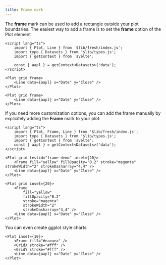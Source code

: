 ```yaml
---
title: Frame mark
---
```


<script lang="ts">
    import FramePlot1 from './FramePlot1.svelte';
    import FramePlot2 from './FramePlot2.svelte';
    import FramePlot3 from './FramePlot3.svelte';
</script>

The <b>frame</b> mark can be used to add a rectangle outside your plot boundaries. The
easiest way to add a frame is to set the <b>frame</b> option of the Plot element

```svelte live
<script lang="ts">
    import { Plot, Line } from '$lib/fresh/index.js';
    import type { Datasets } from '$lib/types.js';
    import { getContext } from 'svelte';

    const { aapl } = getContext<Datasets>('data');
</script>

<Plot grid frame>
    <Line data={aapl} x="Date" y="Close" />
</Plot>
```

```svelte
<Plot grid frame>
    <Line data={aapl} x="Date" y="Close" />
</Plot>
```

If you need more customization options, you can add the frame manually by explicitely adding the <b
        >Frame</b
    > mark to your plot:

```svelte live
<script lang="ts">
    import { Plot, Frame, Line } from '$lib/fresh/index.js';
    import type { Datasets } from '$lib/types.js';
    import { getContext } from 'svelte';
    const { aapl } = getContext<Datasets>('data');
</script>

<Plot grid testid="frame-demo" inset={20}>
    <Frame fill="yellow" fillOpacity="0.2" stroke="magenta" strokeWidth="2" strokeDasharray="4,4" />
    <Line data={aapl} x="Date" y="Close" />
</Plot>

```

```svelte
<Plot grid inset={20}>
    <Frame 
        fill="yellow" 
        fillOpacity="0.2" 
        stroke="magenta" 
        strokeWidth="2" 
        strokeDasharray="4,4" />
    <Line data={aapl} x="Date" y="Close" />
</Plot>
```

You can even create ggplot style charts:

<FramePlot3 />

```svelte
<Plot inset={10}>
    <Frame fill="#eaeaea" />
    <GridX stroke="#fff" />
    <GridY stroke="#fff" />
    <Line data={aapl} x="Date" y="Close" />
</Plot>
```
